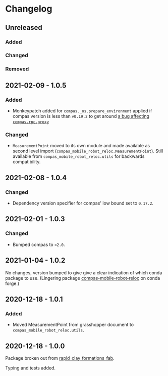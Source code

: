 # Changelog

<!-- markdownlint-disable-file MD024 -->

## Unreleased

### Added

### Changed

### Removed


## 2021-02-09 - 1.0.5

### Added

* Monkeypatch added for `compas._os.prepare_environment` applied if compas version
is less than `v0.19.2` to get around
[a bug affecting `compas.rpc.proxy`](https://github.com/compas-dev/compas/issues/701)

### Changed

* `MeasurementPoint` moved to its own module and made available as second level
import (`compas_mobile_robot_reloc.MeasurementPoint`). Still available from
`compas_mobile_robot_reloc.utils` for backwards compatibility.

## 2021-02-08 - 1.0.4

### Changed

* Dependency version specifier for compas' low bound set to `0.17.2`.

## 2021-02-01 - 1.0.3

### Changed

* Bumped compas to `<2.0`.

## 2021-01-04 - 1.0.2

No changes, version bumped to give give a clear indication of which conda
package to use. (Lingering package
[compas-mobile-robot-reloc](https://anaconda.org/conda-forge/compas-mobile-robot-reloc)
on conda forge.)

## 2020-12-18 - 1.0.1

### Added

* Moved MeasurementPoint from grasshopper document to `compas_mobile_robot_reloc.utils`.

## 2020-12-18 - 1.0.0

Package broken out from
[rapid_clay_formations_fab](https://github.com/gramaziokohler/rapid_clay_formations_fab).

Typing and tests added.
